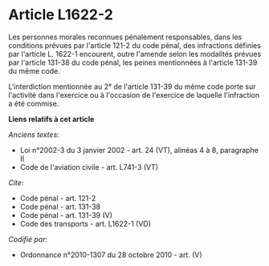 # Article L1622-2

Les personnes morales reconnues pénalement responsables, dans les conditions prévues par l'article 121-2 du code pénal, des
infractions définies par l'article L. 1622-1 encourent, outre l'amende selon les modalités prévues par l'article 131-38 du
code pénal, les peines mentionnées à l'article 131-39 du même code.

L'interdiction mentionnée au 2° de l'article 131-39 du même code porte sur l'activité dans l'exercice ou à l'occasion de
l'exercice de laquelle l'infraction a été commise.

**Liens relatifs à cet article**

_Anciens textes_:

  - Loi n°2002-3 du 3 janvier 2002 - art. 24 (VT), alinéas 4 à 8, paragraphe II
  - Code de l'aviation civile - art. L741-3 (VT)

_Cite_:

  - Code pénal - art. 121-2
  - Code pénal - art. 131-38
  - Code pénal - art. 131-39 (V)
  - Code des transports - art. L1622-1 (VD)

_Codifié par_:

  - Ordonnance n°2010-1307 du 28 octobre 2010 - art. (V)
